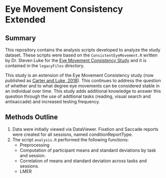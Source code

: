 # Eye Movement Consistency Extended

## Summary
This repository contains the analysis scripts developed to analyze the study dataset. These scripts were based on the <code>ConsistentEyeMovement.R</code> written by Dr. Steven Luke for the [Eye Movement Consistency Study](http://web.b.ebscohost.com/ehost/pdfviewer/pdfviewer?vid=1&sid=a79bf3f3-f687-4769-b60d-7d4eb6fd8426%40pdc-v-sessmgr06 "Link to article") and it is contained in the <code>legacyFiles</code> directory.

This study is an extension of the Eye Movement Consistency study (now published as [Carter and Luke, 2018](http://web.b.ebscohost.com/ehost/pdfviewer/pdfviewer?vid=1&sid=a79bf3f3-f687-4769-b60d-7d4eb6fd8426%40pdc-v-sessmgr06 "Link to article")). This continues to address the question of whether and to what degree eye movements can be considered stable in an individual over time. This study adds additional knowledge to answer this question through the use of addtional tasks (reading, visual search and antisaccade) and increased testing frequency. 

## Methods Outline

<ol>
	<li>Data were initially viewed via DataViewer. Fixation and Saccade reports were created for all sessions, named conditionReportType.</li>
	<li>The script <code>analysis.R</code> performed the following functions:
	<ul>
	  <li>Preprocessing</li>
	  <li>Computation of participant means and standard deviations by task and session.</li>
	  <li>Correlation of means and standard deviation across tasks and sessions.</li>
	  <li>LMER</li>
	</ul>
</ol>
